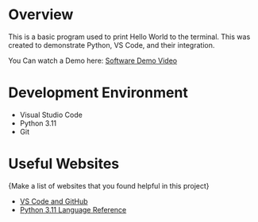 # Overview

This is a basic program used to print Hello World to the terminal. This was created to demonstrate Python, VS Code, and their integration.

You Can watch a Demo here: [Software Demo Video](https://youtu.be/B0X7y5dc1qI)

# Development Environment

- Visual Studio Code
- Python 3.11
- Git

# Useful Websites

{Make a list of websites that you found helpful in this project}
* [VS Code and GitHub](https://code.visualstudio.com/docs/sourcecontrol/github)
* [Python 3.11 Language Reference](https://docs.python.org/3.11/reference/index.html)